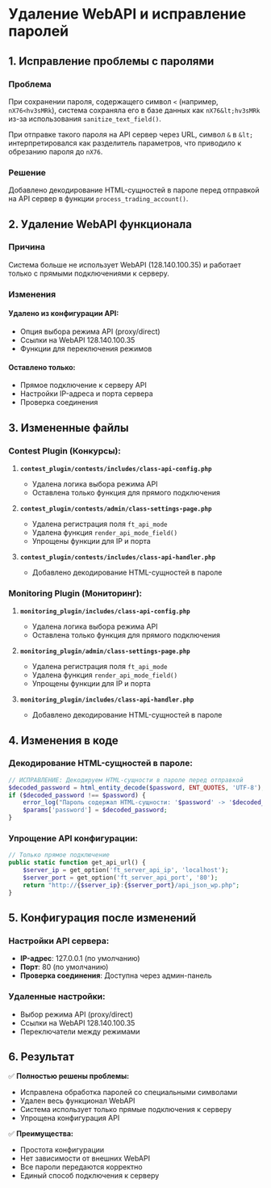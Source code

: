 # Удаление WebAPI и исправление паролей

## 1. Исправление проблемы с паролями

### Проблема
При сохранении пароля, содержащего символ `<` (например, `nX76<hv3sMRk`), система сохраняла его в базе данных как `nX76&lt;hv3sMRk` из-за использования `sanitize_text_field()`.

При отправке такого пароля на API сервер через URL, символ `&` в `&lt;` интерпретировался как разделитель параметров, что приводило к обрезанию пароля до `nX76`.

### Решение
Добавлено декодирование HTML-сущностей в пароле перед отправкой на API сервер в функции `process_trading_account()`.

## 2. Удаление WebAPI функционала

### Причина
Система больше не использует WebAPI (128.140.100.35) и работает только с прямыми подключениями к серверу.

### Изменения

#### Удалено из конфигурации API:
- Опция выбора режима API (proxy/direct)
- Ссылки на WebAPI 128.140.100.35
- Функции для переключения режимов

#### Оставлено только:
- Прямое подключение к серверу API
- Настройки IP-адреса и порта сервера
- Проверка соединения

## 3. Измененные файлы

### Contest Plugin (Конкурсы):
1. **`contest_plugin/contests/includes/class-api-config.php`**
   - Удалена логика выбора режима API
   - Оставлена только функция для прямого подключения

2. **`contest_plugin/contests/admin/class-settings-page.php`**
   - Удалена регистрация поля `ft_api_mode`
   - Удалена функция `render_api_mode_field()`
   - Упрощены функции для IP и порта

3. **`contest_plugin/contests/includes/class-api-handler.php`**
   - Добавлено декодирование HTML-сущностей в пароле

### Monitoring Plugin (Мониторинг):
1. **`monitoring_plugin/includes/class-api-config.php`**
   - Удалена логика выбора режима API
   - Оставлена только функция для прямого подключения

2. **`monitoring_plugin/admin/class-settings-page.php`**
   - Удалена регистрация поля `ft_api_mode`
   - Удалена функция `render_api_mode_field()`
   - Упрощены функции для IP и порта

3. **`monitoring_plugin/includes/class-api-handler.php`**
   - Добавлено декодирование HTML-сущностей в пароле

## 4. Изменения в коде

### Декодирование HTML-сущностей в пароле:
```php
// ИСПРАВЛЕНИЕ: Декодируем HTML-сущности в пароле перед отправкой
$decoded_password = html_entity_decode($password, ENT_QUOTES, 'UTF-8');
if ($decoded_password !== $password) {
    error_log("Пароль содержал HTML-сущности: '$password' -> '$decoded_password'");
    $params['password'] = $decoded_password;
}
```

### Упрощение API конфигурации:
```php
// Только прямое подключение
public static function get_api_url() {
    $server_ip = get_option('ft_server_api_ip', 'localhost');
    $server_port = get_option('ft_server_api_port', '80');
    return "http://{$server_ip}:{$server_port}/api_json_wp.php";
}
```

## 5. Конфигурация после изменений

### Настройки API сервера:
- **IP-адрес**: 127.0.0.1 (по умолчанию)
- **Порт**: 80 (по умолчанию)
- **Проверка соединения**: Доступна через админ-панель

### Удаленные настройки:
- Выбор режима API (proxy/direct)
- Ссылки на WebAPI 128.140.100.35
- Переключатели между режимами

## 6. Результат

✅ **Полностью решены проблемы:**
- Исправлена обработка паролей со специальными символами
- Удален весь функционал WebAPI
- Система использует только прямые подключения к серверу
- Упрощена конфигурация API

✅ **Преимущества:**
- Простота конфигурации
- Нет зависимости от внешних WebAPI
- Все пароли передаются корректно
- Единый способ подключения к серверу 
